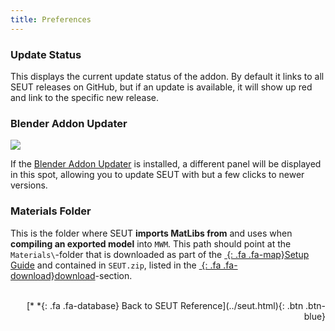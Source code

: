 ```yaml
---
title: Preferences
---
```


### Update Status
This displays the current update status of the addon. By default it links to all SEUT releases on GitHub, but if an update is available, it will show up red and link to the specific new release.


### Blender Addon Updater
![](/modding-reference/assets/images/reference/seut/preferences-bau.png)

If the [Blender Addon Updater](https://github.com/enenra/blender_addon_updater/releases) is installed, a different panel will be displayed in this spot, allowing you to update SEUT with but a few clicks to newer versions.

### Materials Folder
This is the folder where SEUT **imports MatLibs from** and uses when **compiling an exported model** into `MWM`. This path should point at the `Materials\`-folder that is downloaded as part of the [*&nbsp;*{: .fa .fa-map}Setup Guide](/modding-reference/tutorials/tools/3d-modelling/seut/setup) and contained in `SEUT.zip`, listed in the [*&nbsp;*{: .fa .fa-download}download](/modding-reference/tools/3d-modelling/seut/download)-section.
<br><br/>
<p style="text-align:right">[*&nbsp;*{: .fa .fa-database} Back to SEUT Reference](../seut.html){: .btn .btn-blue}</p>